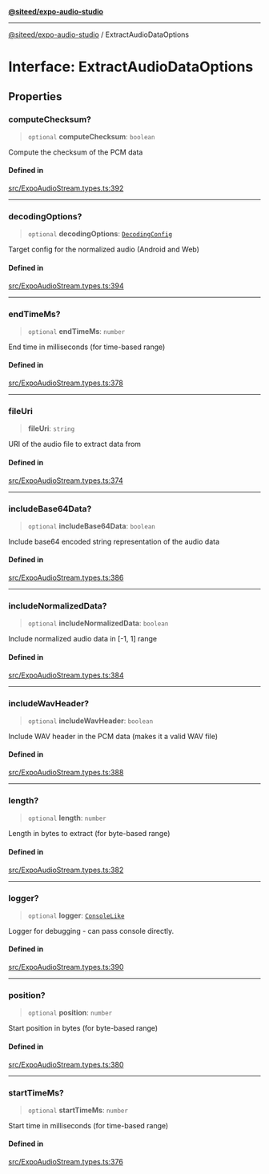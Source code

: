 [**@siteed/expo-audio-studio**](../README.md)

***

[@siteed/expo-audio-studio](../README.md) / ExtractAudioDataOptions

# Interface: ExtractAudioDataOptions

## Properties

### computeChecksum?

> `optional` **computeChecksum**: `boolean`

Compute the checksum of the PCM data

#### Defined in

[src/ExpoAudioStream.types.ts:392](https://github.com/deeeed/expo-audio-stream/blob/391ce6bcc63b985ab716f16d8cf5ddac64968b09/packages/expo-audio-studio/src/ExpoAudioStream.types.ts#L392)

***

### decodingOptions?

> `optional` **decodingOptions**: [`DecodingConfig`](DecodingConfig.md)

Target config for the normalized audio (Android and Web)

#### Defined in

[src/ExpoAudioStream.types.ts:394](https://github.com/deeeed/expo-audio-stream/blob/391ce6bcc63b985ab716f16d8cf5ddac64968b09/packages/expo-audio-studio/src/ExpoAudioStream.types.ts#L394)

***

### endTimeMs?

> `optional` **endTimeMs**: `number`

End time in milliseconds (for time-based range)

#### Defined in

[src/ExpoAudioStream.types.ts:378](https://github.com/deeeed/expo-audio-stream/blob/391ce6bcc63b985ab716f16d8cf5ddac64968b09/packages/expo-audio-studio/src/ExpoAudioStream.types.ts#L378)

***

### fileUri

> **fileUri**: `string`

URI of the audio file to extract data from

#### Defined in

[src/ExpoAudioStream.types.ts:374](https://github.com/deeeed/expo-audio-stream/blob/391ce6bcc63b985ab716f16d8cf5ddac64968b09/packages/expo-audio-studio/src/ExpoAudioStream.types.ts#L374)

***

### includeBase64Data?

> `optional` **includeBase64Data**: `boolean`

Include base64 encoded string representation of the audio data

#### Defined in

[src/ExpoAudioStream.types.ts:386](https://github.com/deeeed/expo-audio-stream/blob/391ce6bcc63b985ab716f16d8cf5ddac64968b09/packages/expo-audio-studio/src/ExpoAudioStream.types.ts#L386)

***

### includeNormalizedData?

> `optional` **includeNormalizedData**: `boolean`

Include normalized audio data in [-1, 1] range

#### Defined in

[src/ExpoAudioStream.types.ts:384](https://github.com/deeeed/expo-audio-stream/blob/391ce6bcc63b985ab716f16d8cf5ddac64968b09/packages/expo-audio-studio/src/ExpoAudioStream.types.ts#L384)

***

### includeWavHeader?

> `optional` **includeWavHeader**: `boolean`

Include WAV header in the PCM data (makes it a valid WAV file)

#### Defined in

[src/ExpoAudioStream.types.ts:388](https://github.com/deeeed/expo-audio-stream/blob/391ce6bcc63b985ab716f16d8cf5ddac64968b09/packages/expo-audio-studio/src/ExpoAudioStream.types.ts#L388)

***

### length?

> `optional` **length**: `number`

Length in bytes to extract (for byte-based range)

#### Defined in

[src/ExpoAudioStream.types.ts:382](https://github.com/deeeed/expo-audio-stream/blob/391ce6bcc63b985ab716f16d8cf5ddac64968b09/packages/expo-audio-studio/src/ExpoAudioStream.types.ts#L382)

***

### logger?

> `optional` **logger**: [`ConsoleLike`](../type-aliases/ConsoleLike.md)

Logger for debugging - can pass console directly.

#### Defined in

[src/ExpoAudioStream.types.ts:390](https://github.com/deeeed/expo-audio-stream/blob/391ce6bcc63b985ab716f16d8cf5ddac64968b09/packages/expo-audio-studio/src/ExpoAudioStream.types.ts#L390)

***

### position?

> `optional` **position**: `number`

Start position in bytes (for byte-based range)

#### Defined in

[src/ExpoAudioStream.types.ts:380](https://github.com/deeeed/expo-audio-stream/blob/391ce6bcc63b985ab716f16d8cf5ddac64968b09/packages/expo-audio-studio/src/ExpoAudioStream.types.ts#L380)

***

### startTimeMs?

> `optional` **startTimeMs**: `number`

Start time in milliseconds (for time-based range)

#### Defined in

[src/ExpoAudioStream.types.ts:376](https://github.com/deeeed/expo-audio-stream/blob/391ce6bcc63b985ab716f16d8cf5ddac64968b09/packages/expo-audio-studio/src/ExpoAudioStream.types.ts#L376)

